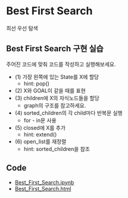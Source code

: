 # Best First Search

최선 우선 탐색

## Best First Search 구현 실습

주어진 코드에 맞춰 코드를 작성하고 실행해보세요.

- (1) 가장 왼쪽에 있는 State를 X에 할당
    - hint: pop()
- (2) X와 GOAL이 같을 때를 표현
- (3) children에 X의 자식노드들을 할당
    - graph의 구조를 참고하세요.
- (4) sorted_children의 각 child마다 반복문 실행
	- for - in문 사용
- (5) closed에 X를 추가
    - hint: extend()
- (6) open_list를 재정렬
	- hint: sorted_children을 참조

## Code

- [Best_First_Search.ipynb](./Best_First_Search.ipynb)
- [Best_First_Search.html](./Best_First_Search.html)
